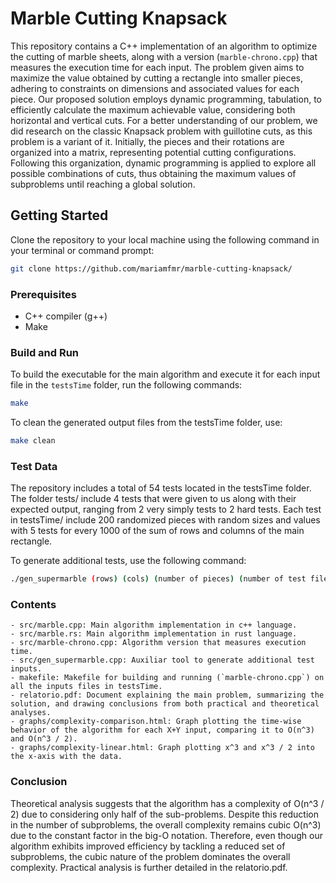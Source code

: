 # Marble Cutting Knapsack

This repository contains a C++ implementation of an algorithm to optimize the cutting of marble sheets, along with a version (`marble-chrono.cpp`) that measures the execution time for each input.
The problem given aims to maximize the value obtained by cutting a rectangle into smaller pieces, adhering to constraints on dimensions and associated values for each piece. Our proposed solution employs dynamic programming, tabulation, to efficiently calculate the maximum achievable value, considering both horizontal and vertical cuts.
For a better understanding of our problem, we did research on the classic Knapsack problem with guillotine cuts, as this problem is a variant of it. 
Initially, the pieces and their rotations are organized into a matrix, representing potential cutting configurations. Following this organization, dynamic programming is applied to explore all possible combinations of cuts, thus obtaining the maximum values of subproblems until reaching a global solution.

## Getting Started

Clone the repository to your local machine using the following command in your terminal or command prompt:

```bash
git clone https://github.com/mariamfmr/marble-cutting-knapsack/
```

### Prerequisites

- C++ compiler (g++)
- Make

### Build and Run

To build the executable for the main algorithm and execute it for each input file in the `testsTime` folder, run the following commands:

```bash
make
```

To clean the generated output files from the testsTime folder, use:

```bash
make clean
```
### Test Data

The repository includes a total of 54 tests located in the testsTime folder. The folder tests/ include 4 tests that were given to us along with their expected output, ranging from 2 very simply tests to 2 hard tests.
Each test  in testsTime/ include 200 randomized pieces with random sizes and values with 5 tests for every 1000 of the sum of rows and columns of the main rectangle.

To generate additional tests, use the following command:

```bash
./gen_supermarble (rows) (cols) (number of pieces) (number of test files)
```

### Contents

    - src/marble.cpp: Main algorithm implementation in c++ language.
    - src/marble.rs: Main algorithm implementation in rust language.
    - src/marble-chrono.cpp: Algorithm version that measures execution time.
    - src/gen_supermarble.cpp: Auxiliar tool to generate additional test inputs.
    - makefile: Makefile for building and running (`marble-chrono.cpp`) on all the inputs files in testsTime.
    - relatorio.pdf: Document explaining the main problem, summarizing the solution, and drawing conclusions from both practical and theoretical analyses.
    - graphs/complexity-comparison.html: Graph plotting the time-wise behavior of the algorithm for each X+Y input, comparing it to O(n^3) and O(n^3 / 2).
    - graphs/complexity-linear.html: Graph plotting x^3 and x^3 / 2 into the x-axis with the data.

### Conclusion

Theoretical analysis suggests that the algorithm has a complexity of O(n^3 / 2) due to considering only half of the sub-problems. 
Despite this reduction in the number of subproblems, the overall complexity remains cubic O(n^3) due to the constant factor in the big-O notation. Therefore, even though our algorithm exhibits improved efficiency by tackling a reduced set of subproblems, the cubic nature of the problem dominates the overall complexity.
Practical analysis is further detailed in the relatorio.pdf.

